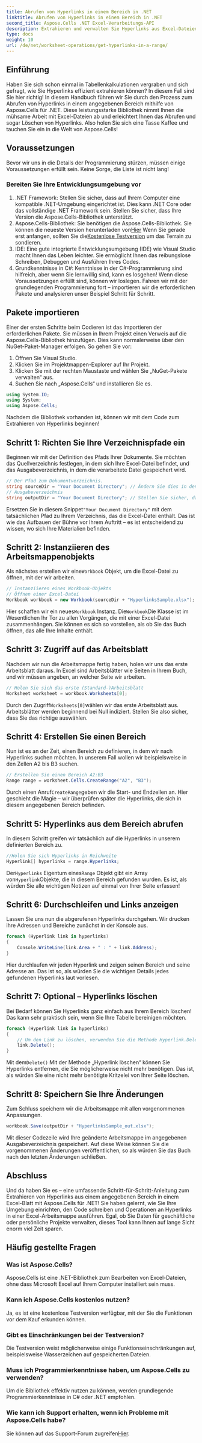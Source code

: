 ```yaml
---
title: Abrufen von Hyperlinks in einem Bereich in .NET
linktitle: Abrufen von Hyperlinks in einem Bereich in .NET
second_title: Aspose.Cells .NET Excel-Verarbeitungs-API
description: Extrahieren und verwalten Sie Hyperlinks aus Excel-Dateien ganz einfach mit Aspose.Cells für .NET. Schritt-für-Schritt-Anleitung und Codebeispiele enthalten.
type: docs
weight: 10
url: /de/net/worksheet-operations/get-hyperlinks-in-a-range/
---
```

## Einführung
Haben Sie sich schon einmal in Tabellenkalkulationen vergraben und sich gefragt, wie Sie Hyperlinks effizient extrahieren können? In diesem Fall sind Sie hier richtig! In diesem Handbuch führen wir Sie durch den Prozess zum Abrufen von Hyperlinks in einem angegebenen Bereich mithilfe von Aspose.Cells für .NET. Diese leistungsstarke Bibliothek nimmt Ihnen die mühsame Arbeit mit Excel-Dateien ab und erleichtert Ihnen das Abrufen und sogar Löschen von Hyperlinks. Also holen Sie sich eine Tasse Kaffee und tauchen Sie ein in die Welt von Aspose.Cells!
## Voraussetzungen
Bevor wir uns in die Details der Programmierung stürzen, müssen einige Voraussetzungen erfüllt sein. Keine Sorge, die Liste ist nicht lang!
### Bereiten Sie Ihre Entwicklungsumgebung vor
1. .NET Framework: Stellen Sie sicher, dass auf Ihrem Computer eine kompatible .NET-Umgebung eingerichtet ist. Dies kann .NET Core oder das vollständige .NET Framework sein. Stellen Sie sicher, dass Ihre Version die Aspose.Cells-Bibliothek unterstützt.
2.  Aspose.Cells-Bibliothek: Sie benötigen die Aspose.Cells-Bibliothek. Sie können die neueste Version herunterladen von[Hier](https://releases.aspose.com/cells/net/) Wenn Sie gerade erst anfangen, sollten Sie die[Kostenlose Testversion](https://releases.aspose.com/) um das Terrain zu sondieren.
3. IDE: Eine gute integrierte Entwicklungsumgebung (IDE) wie Visual Studio macht Ihnen das Leben leichter. Sie ermöglicht Ihnen das reibungslose Schreiben, Debuggen und Ausführen Ihres Codes.
4. Grundkenntnisse in C#: Kenntnisse in der C#-Programmierung sind hilfreich, aber wenn Sie lernwillig sind, kann es losgehen!
Wenn diese Voraussetzungen erfüllt sind, können wir loslegen. Fahren wir mit der grundlegenden Programmierung fort – importieren wir die erforderlichen Pakete und analysieren unser Beispiel Schritt für Schritt.
## Pakete importieren
Einer der ersten Schritte beim Codieren ist das Importieren der erforderlichen Pakete. Sie müssen in Ihrem Projekt einen Verweis auf die Aspose.Cells-Bibliothek hinzufügen. Dies kann normalerweise über den NuGet-Paket-Manager erfolgen. So gehen Sie vor:
1. Öffnen Sie Visual Studio.
2. Klicken Sie im Projektmappen-Explorer auf Ihr Projekt.
3. Klicken Sie mit der rechten Maustaste und wählen Sie „NuGet-Pakete verwalten“ aus.
4. Suchen Sie nach „Aspose.Cells“ und installieren Sie es.
```csharp
using System.IO;
using System;
using Aspose.Cells;
```
Nachdem die Bibliothek vorhanden ist, können wir mit dem Code zum Extrahieren von Hyperlinks beginnen!
## Schritt 1: Richten Sie Ihre Verzeichnispfade ein
Beginnen wir mit der Definition des Pfads Ihrer Dokumente. Sie möchten das Quellverzeichnis festlegen, in dem sich Ihre Excel-Datei befindet, und das Ausgabeverzeichnis, in dem die verarbeitete Datei gespeichert wird.
```csharp
// Der Pfad zum Dokumentverzeichnis.
string sourceDir = "Your Document Directory"; // Ändern Sie dies in den Pfad Ihrer Excel-Datei
// Ausgabeverzeichnis
string outputDir = "Your Document Directory"; // Stellen Sie sicher, dass diese Methode einen gültigen Ausgabepfad bereitstellt
```
 Ersetzen Sie in diesem Snippet`"Your Document Directory"` mit dem tatsächlichen Pfad zu Ihrem Verzeichnis, das die Excel-Datei enthält. Das ist wie das Aufbauen der Bühne vor Ihrem Auftritt – es ist entscheidend zu wissen, wo sich Ihre Materialien befinden.
## Schritt 2: Instanziieren des Arbeitsmappenobjekts
 Als nächstes erstellen wir eine`Workbook` Objekt, um die Excel-Datei zu öffnen, mit der wir arbeiten.
```csharp
// Instanziieren eines Workbook-Objekts
// Öffnen einer Excel-Datei
Workbook workbook = new Workbook(sourceDir + "HyperlinksSample.xlsx");
```
 Hier schaffen wir ein neues`Workbook` Instanz. Die`Workbook`Die Klasse ist im Wesentlichen Ihr Tor zu allen Vorgängen, die mit einer Excel-Datei zusammenhängen. Sie können es sich so vorstellen, als ob Sie das Buch öffnen, das alle Ihre Inhalte enthält.
## Schritt 3: Zugriff auf das Arbeitsblatt
Nachdem wir nun die Arbeitsmappe fertig haben, holen wir uns das erste Arbeitsblatt daraus. In Excel sind Arbeitsblätter wie Seiten in Ihrem Buch, und wir müssen angeben, an welcher Seite wir arbeiten.
```csharp
// Holen Sie sich das erste (Standard-)Arbeitsblatt
Worksheet worksheet = workbook.Worksheets[0];
```
 Durch den Zugriff`Worksheets[0]`wählen wir das erste Arbeitsblatt aus. Arbeitsblätter werden beginnend bei Null indiziert. Stellen Sie also sicher, dass Sie das richtige auswählen.
## Schritt 4: Erstellen Sie einen Bereich
Nun ist es an der Zeit, einen Bereich zu definieren, in dem wir nach Hyperlinks suchen möchten. In unserem Fall wollen wir beispielsweise in den Zellen A2 bis B3 suchen.
```csharp
// Erstellen Sie einen Bereich A2:B3
Range range = worksheet.Cells.CreateRange("A2", "B3");
```
 Durch einen Anruf`CreateRange`geben wir die Start- und Endzellen an. Hier geschieht die Magie – wir überprüfen später die Hyperlinks, die sich in diesem angegebenen Bereich befinden.
## Schritt 5: Hyperlinks aus dem Bereich abrufen
In diesem Schritt greifen wir tatsächlich auf die Hyperlinks in unserem definierten Bereich zu.
```csharp
//Holen Sie sich Hyperlinks in Reichweite
Hyperlink[] hyperlinks = range.Hyperlinks;
```
 Der`Hyperlinks` Eigentum eines`Range` Objekt gibt ein Array von`Hyperlink`Objekte, die in diesem Bereich gefunden wurden. Es ist, als würden Sie alle wichtigen Notizen auf einmal von Ihrer Seite erfassen!
## Schritt 6: Durchschleifen und Links anzeigen
Lassen Sie uns nun die abgerufenen Hyperlinks durchgehen. Wir drucken ihre Adressen und Bereiche zunächst in der Konsole aus.
```csharp
foreach (Hyperlink link in hyperlinks)
{
    Console.WriteLine(link.Area + " : " + link.Address);
}
```
Hier durchlaufen wir jeden Hyperlink und zeigen seinen Bereich und seine Adresse an. Das ist so, als würden Sie die wichtigen Details jedes gefundenen Hyperlinks laut vorlesen. 
## Schritt 7: Optional – Hyperlinks löschen
Bei Bedarf können Sie Hyperlinks ganz einfach aus Ihrem Bereich löschen! Das kann sehr praktisch sein, wenn Sie Ihre Tabelle bereinigen möchten.
```csharp
foreach (Hyperlink link in hyperlinks)
{
    // Um den Link zu löschen, verwenden Sie die Methode Hyperlink.Delete().
    link.Delete();
}
```
 Mit dem`Delete()` Mit der Methode „Hyperlink löschen“ können Sie Hyperlinks entfernen, die Sie möglicherweise nicht mehr benötigen. Das ist, als würden Sie eine nicht mehr benötigte Kritzelei von Ihrer Seite löschen.
## Schritt 8: Speichern Sie Ihre Änderungen
Zum Schluss speichern wir die Arbeitsmappe mit allen vorgenommenen Anpassungen.
```csharp
workbook.Save(outputDir + "HyperlinksSample_out.xlsx");
```
Mit dieser Codezeile wird Ihre geänderte Arbeitsmappe im angegebenen Ausgabeverzeichnis gespeichert. Auf diese Weise können Sie die vorgenommenen Änderungen veröffentlichen, so als würden Sie das Buch nach den letzten Änderungen schließen.
## Abschluss
Und da haben Sie es – eine umfassende Schritt-für-Schritt-Anleitung zum Extrahieren von Hyperlinks aus einem angegebenen Bereich in einem Excel-Blatt mit Aspose.Cells für .NET! Sie haben gelernt, wie Sie Ihre Umgebung einrichten, den Code schreiben und Operationen an Hyperlinks in einer Excel-Arbeitsmappe ausführen. Egal, ob Sie Daten für geschäftliche oder persönliche Projekte verwalten, dieses Tool kann Ihnen auf lange Sicht enorm viel Zeit sparen.
## Häufig gestellte Fragen
### Was ist Aspose.Cells?
Aspose.Cells ist eine .NET-Bibliothek zum Bearbeiten von Excel-Dateien, ohne dass Microsoft Excel auf Ihrem Computer installiert sein muss.
### Kann ich Aspose.Cells kostenlos nutzen?
Ja, es ist eine kostenlose Testversion verfügbar, mit der Sie die Funktionen vor dem Kauf erkunden können.
### Gibt es Einschränkungen bei der Testversion?
Die Testversion weist möglicherweise einige Funktionseinschränkungen auf, beispielsweise Wasserzeichen auf gespeicherten Dateien.
### Muss ich Programmierkenntnisse haben, um Aspose.Cells zu verwenden?
Um die Bibliothek effektiv nutzen zu können, werden grundlegende Programmierkenntnisse in C# oder .NET empfohlen.
### Wie kann ich Support erhalten, wenn ich Probleme mit Aspose.Cells habe?
 Sie können auf das Support-Forum zugreifen[Hier](https://forum.aspose.com/c/cells/9).